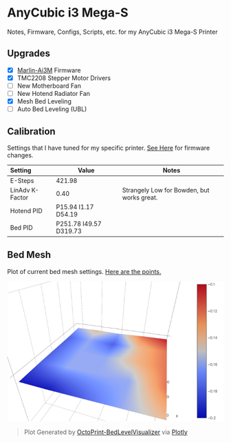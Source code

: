 # AnyCubic i3 Mega-S

Notes, Firmware, Configs, Scripts, etc. for my AnyCubic i3 Mega-S Printer

## Upgrades

- [x] [Marlin-Ai3M](https://github.com/BradenM/Marlin-Ai3M) Firmware
- [x] TMC2208 Stepper Motor Drivers
- [ ] New Motherboard Fan
- [ ] New Hotend Radiator Fan
- [x] Mesh Bed Leveling
- [ ] Auto Bed Leveling (UBL)

## Calibration

Settings that I have tuned for my specific printer. [See Here](./Firmware/README.md) for firmware changes.

| Setting         | Value                           | Notes                                      |
| :-------------- | ------------------------------- | ------------------------------------------ |
| E-Steps         | 421.98                          |                                            |
| LinAdv K-Factor | 0.40                            | Strangely Low for Bowden, but works great. |
| Hotend PID      | P15.94 I1.17 D54.19             |                                            |
| Bed PID         | P251.78 I49.57 D319.73          |                                            |


## Bed Mesh

Plot of current bed mesh settings. [Here are the points.](./BEDMESH.md)

![bedmesh](./Images/bedmeshplot.png)
> Plot Generated by [OctoPrint-BedLevelVisualizer](https://github.com/jneilliii/OctoPrint-BedLevelVisualizer) via [Plotly](https://plot.ly/)
